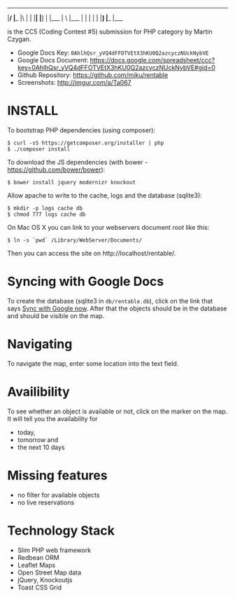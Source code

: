 
____ ____ _  _ ___ ____ ___  _    ____ 
|__/ |___ |\ |  |  |__| |__] |    |___ 
|  \ |___ | \|  |  |  | |__] |___ |___ 

is the CC5 (Coding Contest #5) submission for PHP category by Martin Czygan.

* Google Docs Key: `0AhlhQsr_yVQ4dFFOTVEtX3hKU0Q2azcyczNUckNybVE`
* Google Docs Document: https://docs.google.com/spreadsheet/ccc?key=0AhlhQsr_yVQ4dFFOTVEtX3hKU0Q2azcyczNUckNybVE#gid=0
* Github Repository: https://github.com/miku/rentable
* Screenshots: http://imgur.com/a/Ta067

INSTALL
=======

To bootstrap PHP dependencies (using composer):

    $ curl -sS https://getcomposer.org/installer | php
    $ ./composer install

To download the JS dependencies (with bower - https://github.com/bower/bower):

	$ bower install jquery modernizr knockout

Allow apache to write to the cache, logs and the database (sqlite3):

	$ mkdir -p logs cache db
	$ chmod 777 logs cache db

On Mac OS X you can link to your webservers document root like this:

	$ ln -s `pwd` /Library/WebServer/Documents/

Then you can access the site on http://localhost/rentable/.

Syncing with Google Docs
========================

To create the database (sqlite3 in `db/rentable.db`), click on the link
that says [Sync with Google now](http://localhost/rentable/sync). After
that the objects should be in the database and should be visible on the map.

Navigating
==========

To navigate the map, enter some location into the text field.

Availibility
============

To see whether an object is available or not, click on the marker on the map.
It will tell you the availability for 

* today,
* tomorrow and
* the next 10 days

Missing features
================

* no filter for available objects
* no live reservations

Technology Stack
================

* Slim PHP web framework
* Redbean ORM
* Leaflet Maps
* Open Street Map data
* jQuery, Knockoutjs
* Toast CSS Grid

